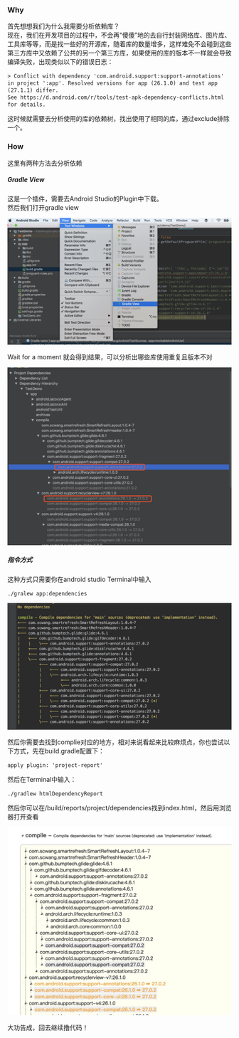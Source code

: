 ### Why
首先想想我们为什么我需要分析依赖库？    
现在，我们在开发项目的过程中，不会再“傻傻”地的去自行封装网络库、图片库、工具库等等，而是找一些好的开源库，随着库的数量增多，这样难免不会碰到这些第三方库中又依赖了公共的另一个第三方库，如果使用的库的版本不一样就会导致编译失败，出现类似以下的错误日志：
```
> Conflict with dependency 'com.android.support:support-annotations' in project ':app'. Resolved versions for app (26.1.0) and test app (27.1.1) differ. 
See https://d.android.com/r/tools/test-apk-dependency-conflicts.html for details.
```
这时候就需要去分析使用的库的依赖树，找出使用了相同的库，通过exclude排除一个。

### How
这里有两种方法去分析依赖
##### Gradle View
这是一个插件，需要去Android Studio的Plugin中下载。   
然后我们打开gradle view

![image](https://raw.githubusercontent.com/Ygowell/MuyPic/master/res/gradle_view1.jpg)
    
Wait for a moment 就会得到结果，可以分析出哪些库使用重复且版本不对
    
![image](https://raw.githubusercontent.com/Ygowell/MuyPic/master/res/gradle_view2.jpeg)
    
##### 指令方式
这种方式只需要你在android studio Terminal中输入
    
```
./gralew app:dependencies
```
![image](https://github.com/Ygowell/MuyPic/raw/master/res/terminal0.jpeg)
    
然后你需要去找到complie对应的地方，相对来说看起来比较麻烦点，你也尝试以下方式，先在build.gradle配置下：
    
```
apply plugin: 'project-report'
```
然后在Terminal中输入：
    
```
./gradlew htmlDependencyReport
```
然后你可以在/build/reports/project/dependencies找到index.html，然后用浏览器打开查看
 
![image](https://github.com/Ygowell/MuyPic/raw/master/res/terminal.jpeg)

大功告成，回去继续撸代码！
